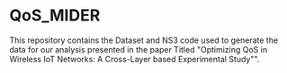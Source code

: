 # QoS_MIDER
This repository contains the Dataset and NS3 code used to generate the data for our analysis presented in the paper Titled "Optimizing QoS in Wireless IoT Networks: A Cross-Layer based Experimental Study"".
